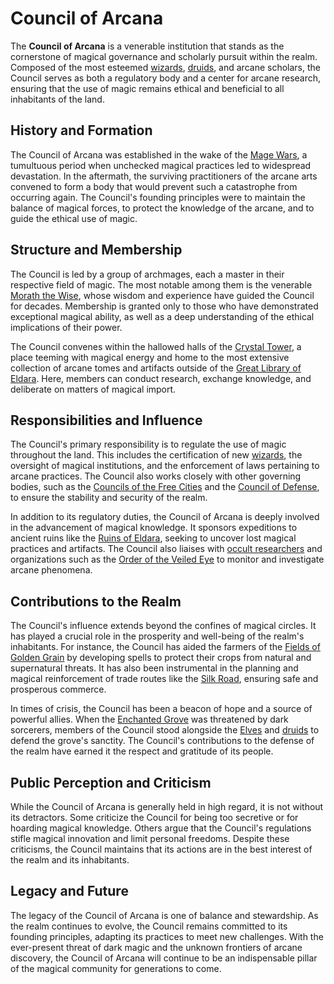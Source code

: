 # Council of Arcana

The **Council of Arcana** is a venerable institution that stands as the cornerstone of magical governance and scholarly pursuit within the realm. Composed of the most esteemed [wizards](wizards.md), [druids](druids.md), and arcane scholars, the Council serves as both a regulatory body and a center for arcane research, ensuring that the use of magic remains ethical and beneficial to all inhabitants of the land.

## History and Formation

The Council of Arcana was established in the wake of the [Mage Wars](Mage%20Wars.md), a tumultuous period when unchecked magical practices led to widespread devastation. In the aftermath, the surviving practitioners of the arcane arts convened to form a body that would prevent such a catastrophe from occurring again. The Council's founding principles were to maintain the balance of magical forces, to protect the knowledge of the arcane, and to guide the ethical use of magic.

## Structure and Membership

The Council is led by a group of archmages, each a master in their respective field of magic. The most notable among them is the venerable [Morath the Wise](Morath%20the%20Wise.md), whose wisdom and experience have guided the Council for decades. Membership is granted only to those who have demonstrated exceptional magical ability, as well as a deep understanding of the ethical implications of their power.

The Council convenes within the hallowed halls of the [Crystal Tower](Crystal%20Tower.md), a place teeming with magical energy and home to the most extensive collection of arcane tomes and artifacts outside of the [Great Library of Eldara](Great%20Library%20of%20Eldara.md). Here, members can conduct research, exchange knowledge, and deliberate on matters of magical import.

## Responsibilities and Influence

The Council's primary responsibility is to regulate the use of magic throughout the land. This includes the certification of new [wizards](wizards.md), the oversight of magical institutions, and the enforcement of laws pertaining to arcane practices. The Council also works closely with other governing bodies, such as the [Councils of the Free Cities](Councils%20of%20the%20Free%20Cities.md) and the [Council of Defense](Council%20of%20Defense.md), to ensure the stability and security of the realm.

In addition to its regulatory duties, the Council of Arcana is deeply involved in the advancement of magical knowledge. It sponsors expeditions to ancient ruins like the [Ruins of Eldara](Ruins%20of%20Eldara.md), seeking to uncover lost magical practices and artifacts. The Council also liaises with [occult researchers](occult%20researchers.md) and organizations such as the [Order of the Veiled Eye](Order%20of%20the%20Veiled%20Eye.md) to monitor and investigate arcane phenomena.

## Contributions to the Realm

The Council's influence extends beyond the confines of magical circles. It has played a crucial role in the prosperity and well-being of the realm's inhabitants. For instance, the Council has aided the farmers of the [Fields of Golden Grain](Fields%20of%20Golden%20Grain.md) by developing spells to protect their crops from natural and supernatural threats. It has also been instrumental in the planning and magical reinforcement of trade routes like the [Silk Road](Silk%20Road.md), ensuring safe and prosperous commerce.

In times of crisis, the Council has been a beacon of hope and a source of powerful allies. When the [Enchanted Grove](Enchanted%20Grove.md) was threatened by dark sorcerers, members of the Council stood alongside the [Elves](Elves.md) and [druids](druids.md) to defend the grove's sanctity. The Council's contributions to the defense of the realm have earned it the respect and gratitude of its people.

## Public Perception and Criticism

While the Council of Arcana is generally held in high regard, it is not without its detractors. Some criticize the Council for being too secretive or for hoarding magical knowledge. Others argue that the Council's regulations stifle magical innovation and limit personal freedoms. Despite these criticisms, the Council maintains that its actions are in the best interest of the realm and its inhabitants.

## Legacy and Future

The legacy of the Council of Arcana is one of balance and stewardship. As the realm continues to evolve, the Council remains committed to its founding principles, adapting its practices to meet new challenges. With the ever-present threat of dark magic and the unknown frontiers of arcane discovery, the Council of Arcana will continue to be an indispensable pillar of the magical community for generations to come.
